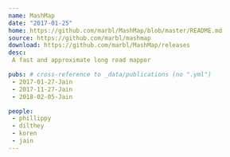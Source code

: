 ```yaml
---
name: MashMap
date: "2017-01-25"
home: https://github.com/marbl/MashMap/blob/master/README.md
source: https://github.com/marbl/mashmap
download: https://github.com/marbl/MashMap/releases
desc:
 A fast and approximate long read mapper

pubs: # cross-reference to _data/publications (no ".yml")
 - 2017-01-27-Jain
 - 2017-11-27-Jain
 - 2018-02-05-Jain

people:
 - phillippy
 - dilthey
 - koren
 - jain
---
```

